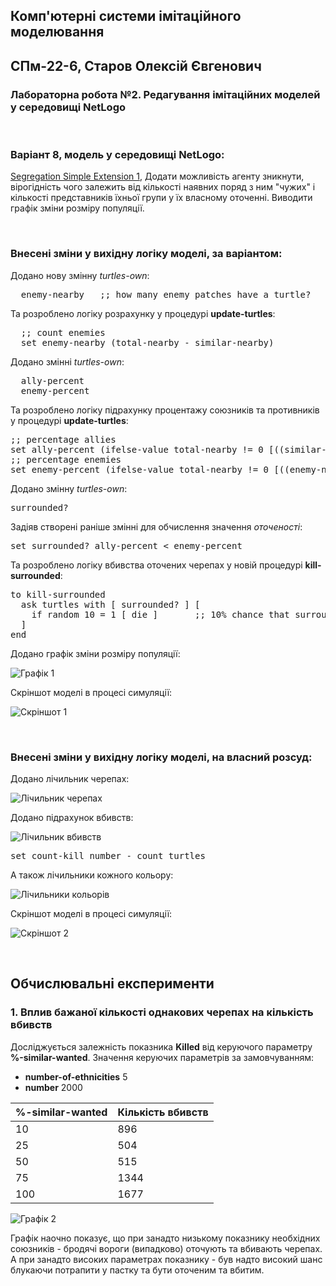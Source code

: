## Комп'ютерні системи імітаційного моделювання
## СПм-22-6, **Старов Олексій Євгенович**
### Лабораторна робота №**2**. Редагування імітаційних моделей у середовищі NetLogo

<br>

### Варіант 8, модель у середовищі NetLogo:
[Segregation Simple Extension 1](http://www.netlogoweb.org/launch#http://www.netlogoweb.org/assets/modelslib/IABM%20Textbook/chapter%203/Segregation%20Extensions/Segregation%20Simple%20Extension%201.nlogo), Додати можливість агенту зникнути, вірогідність чого залежить від кількості наявних поряд з ним "чужих" і кількості представників їхньої групи у їх власному оточенні. Виводити графік зміни розміру популяції.

<br>

### Внесені зміни у вихідну логіку моделі, за варіантом:

Додано нову змінну *turtles-own*:
<pre>
  enemy-nearby   ;; how many enemy patches have a turtle?
</pre>
Та розроблено логіку розрахунку у процедурі **update-turtles**:
<pre>
  ;; count enemies
  set enemy-nearby (total-nearby - similar-nearby)
</pre>
Додано змінні *turtles-own*:
<pre>
  ally-percent
  enemy-percent
</pre>
Та розроблено логіку підрахунку процентажу союзників та противників у процедурі **update-turtles**:
<pre>
;; percentage allies
set ally-percent (ifelse-value total-nearby != 0 [((similar-nearby / total-nearby) * 100)] [0])
;; percentage enemies
set enemy-percent (ifelse-value total-nearby != 0 [((enemy-nearby / total-nearby) * 100)] [0])
</pre>
Додано змінну *turtles-own*:
<pre>
surrounded?
</pre>
Задіяв створені раніше змінні для обчислення значення *оточеності*:
<pre>
set surrounded? ally-percent < enemy-percent
</pre>
Та розроблено логіку вбивства оточених черепах у новій процедурі **kill-surrounded**:
<pre>
to kill-surrounded
  ask turtles with [ surrounded? ] [
    if random 10 = 1 [ die ]       ;; 10% chance that surrounded turtle will be killed
  ]
end
</pre>
Додано графік зміни розміру популяції:

![Графік 1](Графік1.png)

Скріншот моделі в процесі симуляції:

![Скріншот 1](Скріншот1.png)

<br>

### Внесені зміни у вихідну логіку моделі, на власний розсуд:
Додано лічильник черепах:

![Лічильник черепах](Лічильник_черепах.png)

Додано підрахунок вбивств:

![Лічильник вбивств](Лічильник_вбивств.png)
<pre>
set count-kill number - count turtles
</pre>

А також лічильники кожного кольору:

![Лічильники кольорів](Лічильники_кольорів.png)

Скріншот моделі в процесі симуляції:

![Скріншот 2](Скріншот2.png)

<br>

## Обчислювальні експерименти
### 1. Вплив бажаної кількості однакових черепах на кількість вбивств
Досліджується залежність показника **Killed** від керуючого параметру **%-similar-wanted**.
Значення керуючих параметрів за замовчуванням:
- **number-of-ethnicities** 5
- **number** 2000

<table>
<thead>
<tr><th>%-similar-wanted</th><th>Кількість вбивств</th></tr>
</thead>
<tbody>
<tr><td>10</td><td>896</td></tr>
<tr><td>25</td><td>504</td></tr>
<tr><td>50</td><td>515</td></tr>
<tr><td>75</td><td>1344</td></tr>
<tr><td>100</td><td>1677</td></tr>
</tbody>
</table>

![Графік 2](Графік2.png)

Графік наочно показує, що при занадто низькому показнику необхідних союзників - бродячі вороги (випадково) оточують та вбивають черепах. А при занадто високих параметрах показнику - був надто високий шанс блукаючи потрапити у пастку та бути оточеним та вбитим.
